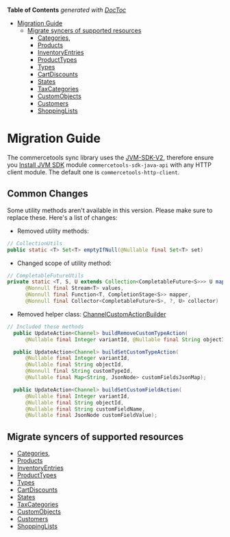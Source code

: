 <!-- START doctoc generated TOC please keep comment here to allow auto update -->
<!-- DON'T EDIT THIS SECTION, INSTEAD RE-RUN doctoc TO UPDATE -->
**Table of Contents**  *generated with [DocToc](https://github.com/thlorenz/doctoc)*

- [Migration Guide](#migration-guide)
  - [Migrate syncers of supported resources](#migrate-syncers-of-supported-resources)
    - [Categories](/docs/sdk2/usage/CATEGORY_SYNC.md#migration-guide), 
    - [Products](/docs/sdk2/usage/PRODUCT_SYNC.md#migration-guide)
    - [InventoryEntries](/docs/sdk2/usage/INVENTORY_SYNC.md#migration-guide)
    - [ProductTypes](/docs/sdk2/usage/PRODUCT_TYPE_SYNC.md#migration-guide)
    - [Types](/docs/sdk2/usage/TYPE_SYNC.md#migration-guide)
    - [CartDiscounts](/docs/sdk2/usage/CART_DISCOUNT_SYNC.md#migration-guide)
    - [States](/docs/sdk2/usage/STATE_SYNC.md#migration-guide)
    - [TaxCategories](/docs/sdk2/usage/TAX_CATEGORY_SYNC.md#migration-guide)
    - [CustomObjects](/docs/sdk2/usage/CUSTOM_OBJECT_SYNC.md#migration-guide)
    - [Customers](/docs/sdk2/usage/CUSTOMER_SYNC.md#migration-guide)
    - [ShoppingLists](/docs/sdk2/usage/SHOPPING_LIST_SYNC.md#migration-guide)
<!-- END doctoc generated TOC please keep comment here to allow auto update -->

# Migration Guide

The commercetools sync library uses the [JVM-SDK-V2](http://commercetools.github.io/commercetools-sdk-java-v2), therefore ensure you [Install JVM SDK](https://docs.commercetools.com/sdk/java-sdk-getting-started#install-the-java-sdk) module `commercetools-sdk-java-api` with
any HTTP client module. The default one is `commercetools-http-client`.

## Common Changes

Some utility methods aren't available in this version. Please make sure to replace these. Here's a list of changes:

- Removed utility methods:
```java 
// CollectionUtils
public static <T> Set<T> emptyIfNull(@Nullable final Set<T> set)
```
- Changed scope of utility method:
```java
// CompletableFutureUtils
private static <T, S, U extends Collection<CompletableFuture<S>>> U mapValuesToFutures(
      @Nonnull final Stream<T> values,
      @Nonnull final Function<T, CompletionStage<S>> mapper,
      @Nonnull final Collector<CompletableFuture<S>, ?, U> collector)
```
- Removed helper class:
[ChannelCustomActionBuilder](https://github.com/commercetools/commercetools-sync-java/blob/v1.0.0-M14/src/main/java/com/commercetools/sync/channels/helpers/ChannelCustomActionBuilder.java)
```java
// Included these methods
  public UpdateAction<Channel> buildRemoveCustomTypeAction(
      @Nullable final Integer variantId, @Nullable final String objectId);

  public UpdateAction<Channel> buildSetCustomTypeAction(
      @Nullable final Integer variantId,
      @Nullable final String objectId,
      @Nonnull final String customTypeId,
      @Nullable final Map<String, JsonNode> customFieldsJsonMap);

  public UpdateAction<Channel> buildSetCustomFieldAction(
      @Nullable final Integer variantId,
      @Nullable final String objectId,
      @Nullable final String customFieldName,
      @Nullable final JsonNode customFieldValue);
```
## Migrate syncers of supported resources

- [Categories](/docs/sdk2/usage/CATEGORY_SYNC.md#migration-guide), 
- [Products](/docs/sdk2/usage/PRODUCT_SYNC.md#migration-guide)
- [InventoryEntries](/docs/sdk2/usage/INVENTORY_SYNC.md#migration-guide)
- [ProductTypes](/docs/sdk2/usage/PRODUCT_TYPE_SYNC.md#migration-guide)
- [Types](/docs/sdk2/usage/TYPE_SYNC.md#migration-guide)
- [CartDiscounts](/docs/sdk2/usage/CART_DISCOUNT_SYNC.md#migration-guide)
- [States](/docs/sdk2/usage/STATE_SYNC.md#migration-guide)
- [TaxCategories](/docs/sdk2/usage/TAX_CATEGORY_SYNC.md#migration-guide)
- [CustomObjects](/docs/sdk2/usage/CUSTOM_OBJECT_SYNC.md#migration-guide)
- [Customers](/docs/sdk2/usage/CUSTOMER_SYNC.md#migration-guide)
- [ShoppingLists](/docs/sdk2/usage/SHOPPING_LIST_SYNC.md#migration-guide)


 
